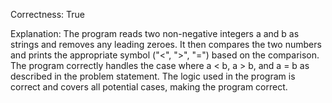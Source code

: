 Correctness: True

Explanation: 
The program reads two non-negative integers a and b as strings and removes any leading zeroes. It then compares the two numbers and prints the appropriate symbol ("<", ">", "=") based on the comparison. The program correctly handles the case where a < b, a > b, and a = b as described in the problem statement. The logic used in the program is correct and covers all potential cases, making the program correct.